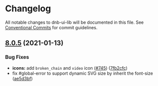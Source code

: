 # Changelog

All notable changes to dnb-ui-lib will be documented in this file. See
[Conventional Commits](https://conventionalcommits.org) for commit guidelines.

## [8.0.5](https://github.com/dnbexperience/eufemia/compare/v8.0.4...v8.0.5) (2021-01-13)


### Bug Fixes

* **icons:** add `broken_chain` and `video` icon ([#745](https://github.com/dnbexperience/eufemia/issues/745)) ([7fb2cfc](https://github.com/dnbexperience/eufemia/commit/7fb2cfc5bd9cef41c3282e1c85b7b2cb9ba9d7e0))
* fix #global-error to support dynamic SVG size by inherit the font-size ([ae5d3bf](https://github.com/dnbexperience/eufemia/commit/ae5d3bf51649cbdae51e1d1277f27c120c12be30))
